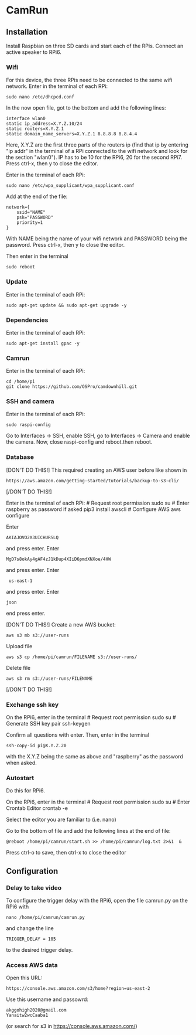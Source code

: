 # CamRun


## Installation

Install Raspbian on three SD cards and start each of the RPis.
Connect an active speaker to RPi6.

### Wifi

For this device, the three RPis need to be connected to the same wifi network.
Enter in the terminal of each RPi:

    sudo nano /etc/dhcpcd.conf

In the now open file, got to the bottom and add the following lines:

    interface wlan0
    static ip_address=X.Y.Z.10/24
    static routers=X.Y.Z.1
    static domain_name_servers=X.Y.Z.1 8.8.8.8 8.8.4.4

Here, X.Y.Z are the first three parts of the routers ip (find that ip by entering "ip addr"
in the terminal of a RPi connected to the wifi network and look for the section "wlan0").
IP has to be 10 for the RPi6, 20 for the second RPi7.
Press ctrl-x, then y to close the editor.

Enter in the terminal of each RPi:

    sudo nano /etc/wpa_supplicant/wpa_supplicant.conf

Add at the end of the file:

    network={
        ssid="NAME"
        psk="PASSWORD"
        priority=1
    }

With NAME being the name of your wifi network and PASSWORD being the password.
Press ctrl-x, then y to close the editor.

Then enter in the terminal

    sudo reboot

### Update

Enter in the terminal of each RPi:

    sudo apt-get update && sudo apt-get upgrade -y

### Dependencies

Enter in the terminal of each RPi:

    sudo apt-get install gpac -y

### Camrun

Enter in the terminal of each RPi:

    cd /home/pi
    git clone https://github.com/OSPro/camdownhill.git

### SSH and camera

Enter in the terminal of each RPi:

    sudo raspi-config

Go to Interfaces -> SSH, enable SSH, go to Interfaces -> Camera and enable the camera. 
Now, close raspi-config and reboot.then reboot.

### Database

[DON'T DO THIS!]
This required creating an AWS user before like shown in

    https://aws.amazon.com/getting-started/tutorials/backup-to-s3-cli/

[/DON'T DO THIS!]

Enter in the terminal of each RPi:
	# Request root permission
	sudo su 
	# Enter raspberry as password if asked
    pip3 install awscli
	# Configure AWS
    aws configure

Enter
    
	AKIAJOVO2X3UICHURSLQ

and press enter. Enter

	MgD7s8okAy4gAF4zJ1kDup4XIiD6pmdXNXoe/4HW

and press enter. Enter

     us-east-1

and press enter. Enter

    json

end press enter.

[DON'T DO THIS!]
Create a new AWS bucket:

    aws s3 mb s3://user-runs

Upload file

    aws s3 cp /home/pi/camrun/FILENAME s3://user-runs/

Delete file

    aws s3 rm s3://user-runs/FILENAME

[/DON'T DO THIS!]

### Exchange ssh key

On the RPi6, enter in the terminal
	# Request root permission
    sudo su
	# Generate SSH key pair
	ssh-keygen

Confirm all questions with enter. Then, enter in the terminal

    ssh-copy-id pi@X.Y.Z.20

with the X.Y.Z being the same as above and "raspberry" as the password when asked.

### Autostart

Do this for RPi6.

On the RPi6, enter in the terminal
	# Request root permission
    sudo su
	# Enter Crontab Editor
    crontab -e

Select the editor you are familiar to (i.e. nano)

Go to the bottom of file and add the following lines at the end of file:

	@reboot /home/pi/camrun/start.sh >> /home/pi/camrun/log.txt 2>&1  &

Press ctrl-o to save, then ctrl-x to close the editor

## Configuration

### Delay to take video

To configure the trigger delay with the RPi6,
open the file camrun.py on the RPi6 with

    nano /home/pi/camrun/camrun.py

and change the line

    TRIGGER_DELAY = 105

to the desired trigger delay.

### Access AWS data

Open this URL:

    https://console.aws.amazon.com/s3/home?region=us-east-2

Use this username and passowrd:

    akggohigh2020@gmail.com
	Yanaitw2wcCaaba1

(or search for s3 in https://console.aws.amazon.com/)

